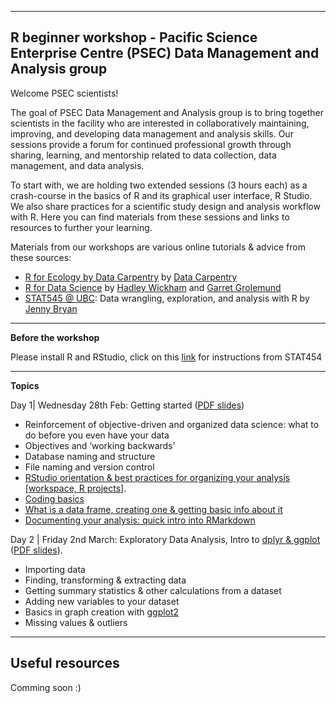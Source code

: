 
---
R beginner workshop - Pacific Science Enterprise Centre (PSEC) Data Management and Analysis group
---


Welcome PSEC scientists!  


The goal of PSEC Data Management and Analysis group is to bring together scientists in the facility who are interested in collaboratively maintaining, improving, and developing data management and analysis skills. Our sessions provide a forum for continued professional growth through sharing, learning, and mentorship related to data collection, data management, and data analysis.

To start with, we are holding two extended sessions (3 hours each) as a crash-course in the basics of R and its graphical user interface, R Studio. We also share practices for a scientific study design and analysis workflow with R. Here you can find materials from these sessions and links to resources to further your learning.

Materials from our workshops are various online tutorials & advice from these sources:

* [R for Ecology by Data Carpentry](http://www.datacarpentry.org/R-ecology-lesson/) by [Data Carpentry](http://www.datacarpentry.org/)
* [R for Data Science](http://r4ds.had.co.nz/introduction.html) by [Hadley Wickham](http://hadley.nz/) and [Garret Grolemund](https://www.datacamp.com/instructors/garrettgrolemund)
* [STAT545 @ UBC](http://stat545.com/): Data wrangling, exploration, and analysis with R by [Jenny Bryan](https://github.com/jennybc)

---
**Before the workshop**

Please install R and RStudio, click on this [link](http://stat545.com/block000_r-rstudio-install.html) for instructions from STAT454

---
**Topics**

Day 1| Wednesday 28th Feb: Getting started ([PDF slides](https://github.com/aposacka/PSEC-R-workshops/tree/master/Slides))

* Reinforcement of objective-driven and organized data science: what to do before you
even have your data
* Objectives and ‘working backwards’
* Database naming and structure
* File naming and version control
* [RStudio orientation & best practices for organizing your analysis [workspace, R projects]](http://stat545.com/block002_hello-r-workspace-wd-project.html).
* [Coding basics](http://www.datacarpentry.org/R-ecology-lesson/01-intro-to-r.html)
* [What is a data frame, creating one & getting basic info about it](http://stat545.com/block006_care-feeding-data.html)
* [Documenting your analysis: quick intro into RMarkdown](https://rmarkdown.rstudio.com/lesson-1.html)

Day 2 | Friday 2nd March: Exploratory Data Analysis, Intro to [dplyr & ggplot](https://www.tidyverse.org/) ([PDF slides]()).  

* Importing data
* Finding, transforming & extracting data
* Getting summary statistics & other calculations from a dataset
* Adding new variables to your dataset
* Basics in graph creation with [ggplot2](http://ggplot2.tidyverse.org/)
* Missing values & outliers

---
Useful resources
---

Comming soon :)